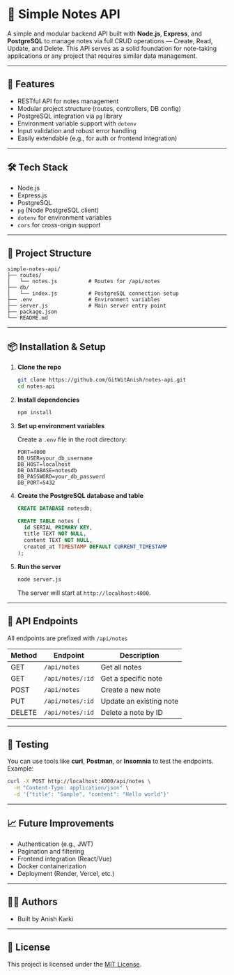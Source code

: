 # 📝 Simple Notes API

A simple and modular backend API built with **Node.js**, **Express**, and **PostgreSQL** to manage notes via full CRUD operations — Create, Read, Update, and Delete. This API serves as a solid foundation for note-taking applications or any project that requires similar data management.

---

## 🚀 Features

- RESTful API for notes management
- Modular project structure (routes, controllers, DB config)
- PostgreSQL integration via `pg` library
- Environment variable support with `dotenv`
- Input validation and robust error handling
- Easily extendable (e.g., for auth or frontend integration)

---

## 🛠️ Tech Stack

- Node.js
- Express.js
- PostgreSQL
- `pg` (Node PostgreSQL client)
- `dotenv` for environment variables
- `cors` for cross-origin support

---

## 📁 Project Structure

```
simple-notes-api/
├── routes/
│   └── notes.js          # Routes for /api/notes
├── db/
│   └── index.js          # PostgreSQL connection setup
├── .env                  # Environment variables
├── server.js             # Main server entry point
├── package.json
└── README.md
```

---

## 📦 Installation & Setup

1. **Clone the repo**
   ```bash
   git clone https://github.com/GitWitAnish/notes-api.git
   cd notes-api
   ```

2. **Install dependencies**
   ```bash
   npm install
   ```

3. **Set up environment variables**

   Create a `.env` file in the root directory:

   ```env
   PORT=4000
   DB_USER=your_db_username
   DB_HOST=localhost
   DB_DATABASE=notesdb
   DB_PASSWORD=your_db_password
   DB_PORT=5432
   ```

4. **Create the PostgreSQL database and table**

   ```sql
   CREATE DATABASE notesdb;

   CREATE TABLE notes (
     id SERIAL PRIMARY KEY,
     title TEXT NOT NULL,
     content TEXT NOT NULL,
     created_at TIMESTAMP DEFAULT CURRENT_TIMESTAMP
   );
   ```

5. **Run the server**

   ```bash
   node server.js
   ```

   The server will start at `http://localhost:4000`.

---

## 📡 API Endpoints

All endpoints are prefixed with `/api/notes`

| Method | Endpoint         | Description              |
|--------|------------------|--------------------------|
| GET    | `/api/notes`     | Get all notes            |
| GET    | `/api/notes/:id` | Get a specific note      |
| POST   | `/api/notes`     | Create a new note        |
| PUT    | `/api/notes/:id` | Update an existing note  |
| DELETE | `/api/notes/:id` | Delete a note by ID      |

---

## 🧪 Testing

You can use tools like **curl**, **Postman**, or **Insomnia** to test the endpoints. Example:

```bash
curl -X POST http://localhost:4000/api/notes \
  -H "Content-Type: application/json" \
  -d '{"title": "Sample", "content": "Hello world"}'
```

---

## 📈 Future Improvements

- Authentication (e.g., JWT)
- Pagination and filtering
- Frontend integration (React/Vue)
- Docker containerization
- Deployment (Render, Vercel, etc.)

---

## 👨‍💻 Authors

- Built by Anish Karki

---

## 📃 License

This project is licensed under the [MIT License](LICENSE).
